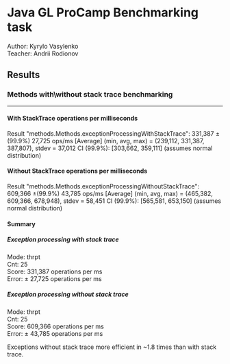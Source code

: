 # Java GL ProCamp Benchmarking task
Author: Kyrylo Vasylenko\
Teacher: Andrii Rodionov

## Results

### Methods with\without stack trace benchmarking
___
#### With StackTrace operations per milliseconds

Result "methods.Methods.exceptionProcessingWithStackTrace":
  331,387 ±(99.9%) 27,725 ops/ms [Average]
  (min, avg, max) = (239,112, 331,387, 387,807), stdev = 37,012
  CI (99.9%): [303,662, 359,111] (assumes normal distribution)
  
#### Without StackTrace operations per milliseconds

Result "methods.Methods.exceptionProcessingWithoutStackTrace":
  609,366 ±(99.9%) 43,785 ops/ms [Average]
  (min, avg, max) = (465,382, 609,366, 678,948), stdev = 58,451
  CI (99.9%): [565,581, 653,150] (assumes normal distribution)
  
#### Summary
##### Exception processing with stack trace
Mode: thrpt\
Cnt: 25\
Score: 331,387 operations per ms\
Error: ± 27,725 operations per ms

##### Exception processing without stack trace
Mode: thrpt\
Cnt: 25\
Score: 609,366 operations per ms\
Error: ± 43,785 operations per ms

Exceptions without stack trace more efficient in ~1.8 times than with stack trace.


